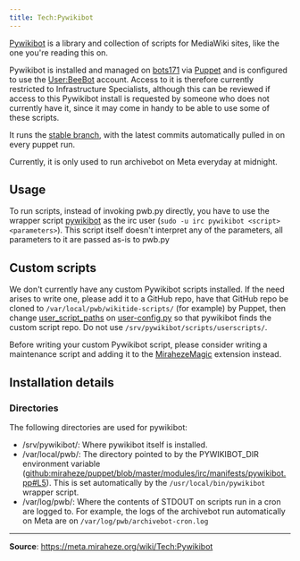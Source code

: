 ```yaml
---
title: Tech:Pywikibot
---
```


[Pywikibot](https://meta.miraheze.org/wiki/mediawikiwiki:Manual:Pywikibot) is a library and collection of scripts for MediaWiki sites, like the one you're reading this on.

Pywikibot is installed and managed on [bots171](https://meta.miraheze.org/wiki/Tech:Bots171) via [Puppet](https://meta.miraheze.org/wiki/Tech:Puppet) and is configured to use the [User:BeeBot](https://meta.miraheze.org/wiki/User:BeeBot) account. Access to it is therefore currently restricted to Infrastructure Specialists, although this can be reviewed if access to this Pywikibot install is requested by someone who does not currently have it, since it may come in handy to be able to use some of these scripts.

It runs the [stable branch](https://meta.miraheze.org/wiki/github:wikimedia/pywikibot/tree/stable), with the latest commits automatically pulled in on every puppet run.

Currently, it is only used to run archivebot on Meta everyday at midnight.

## Usage

To run scripts, instead of invoking pwb.py directly, you have to use the wrapper script [pywikibot](https://meta.miraheze.org/wiki/github:miraheze/puppet/blob/master/modules/irc/templates/pywikibot/pywikibot.sh) as the irc user (`sudo -u irc pywikibot <script> <parameters>`). This script itself doesn't interpret any of the parameters, all parameters to it are passed as-is to pwb.py

## Custom scripts

We don't currently have any custom Pywikibot scripts installed. If the need arises to write one, please add it to a GitHub repo, have that GitHub repo be cloned to `/var/local/pwb/wikitide-scripts/` (for example) by Puppet, then change [user_script_paths](https://doc.wikimedia.org/pywikibot/stable/api_ref/pywikibot.config.html#external-script-path-settings) on [user-config.py](https://meta.miraheze.org/wiki/github:miraheze/puppet/blob/master/modules/irc/templates/pywikibot/user-config.py) so that pywikibot finds the custom script repo. Do not use `/srv/pywikibot/scripts/userscripts/`.

Before writing your custom Pywikibot script, please consider writing a maintenance script and adding it to the [MirahezeMagic](https://meta.miraheze.org/wiki/github:miraheze/MirahezeMagic) extension instead.

## Installation details

### Directories

The following directories are used for pywikibot:

* /srv/pywikibot/: Where pywikibot itself is installed.
* /var/local/pwb/: The directory pointed to by the PYWIKIBOT_DIR environment variable ([github:miraheze/puppet/blob/master/modules/irc/manifests/pywikibot.pp#L5](https://meta.miraheze.org/wiki/github:miraheze/puppet/blob/master/modules/irc/manifests/pywikibot.pp#L5)). This is set automatically by the `/usr/local/bin/pywikibot` wrapper script.
* /var/log/pwb/: Where the contents of STDOUT on scripts run in a cron are logged to. For example, the logs of the archivebot run automatically on Meta are on `/var/log/pwb/archivebot-cron.log`

----
**Source**: https://meta.miraheze.org/wiki/Tech:Pywikibot